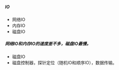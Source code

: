 ##### IO

- 网络IO
- 内存IO
- 磁盘IO

##### 网络IO和内存IO的速度差不多，磁盘IO最慢。

- 磁盘IO
- 磁盘控制器，探针定位（随机IO和顺序IO），数据传输。
